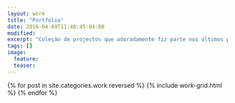 ```yaml
---
layout: work
title: "Portfolio"
date: 2016-04-09T11:40:45-04:00
modified:
excerpt: "Coleção de projectos que adoradamente fiz parte nos últimos poucos anos"
tags: []
image:
  feature:
  teaser:
---
```


<div class="tiles">
{% for post in site.categories.work reversed %}
  {% include work-grid.html %}
{% endfor %}
</div><!-- /.tiles -->